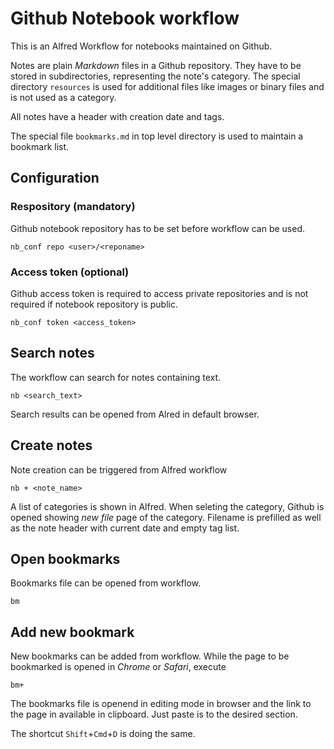 # Github Notebook workflow

This is an Alfred Workflow for notebooks maintained on Github.

Notes are plain *Markdown* files in a Github repository. They have to be stored in subdirectories, representing the note's category.
The special directory `resources` is used for additional files like images or binary files and is not used as a category.

All notes have a header with creation date and tags.

The special file `bookmarks.md` in top level directory is used to maintain a bookmark list.

## Configuration
### Respository (mandatory)
Github notebook repository has to be set before workflow can be used.

```
nb_conf repo <user>/<reponame>
```

### Access token (optional)
Github access token is required to access private repositories and is not required if notebook repository is public.

```
nb_conf token <access_token>
```

## Search notes
The workflow can search for notes containing text.

```
nb <search_text>
```

Search results can be opened from Alred in default browser.

## Create notes
Note creation can be triggered from Alfred workflow
```
nb + <note_name>
```
A list of categories is shown in Alfred. When seleting the category, Github is opened showing *new file* page of the category. Filename is prefilled as well as the note header with current date and empty tag list.

## Open bookmarks
Bookmarks file can be opened from workflow.
```
bm
```

## Add new bookmark
New bookmarks can be added from workflow. While the page to be bookmarked is opened in *Chrome* or *Safari*, execute
```
bm+
```
The bookmarks file is openend in editing mode in browser and the link to the page in available in clipboard. Just paste is to the desired section.

The shortcut `Shift`+`Cmd`+`D` is doing the same.

	

